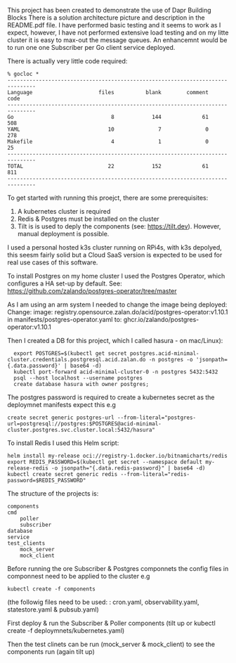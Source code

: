 This project has been created to demonstrate the use of Dapr Building Blocks There is a solution architecture picture and description in the README.pdf file.
I have performed basic testing and it seems to work as I expect, however, I have not performed extensive load testing and on my litte cluster it is easy to max-out the message queues.
An enhancemnt would be to run one one Subscriber per Go client service deployed.

There is actually very little code required:
```
% gocloc *          
-------------------------------------------------------------------------------
Language                     files          blank        comment           code
-------------------------------------------------------------------------------
Go                               8            144             61            508
YAML                            10              7              0            278
Makefile                         4              1              0             25
-------------------------------------------------------------------------------
TOTAL                           22            152             61            811
-------------------------------------------------------------------------------
```

To get started with running this proejct, there are some prerequisites:

1. A kubernetes cluster is required
2. Redis & Postgres must be installed on the cluster
3. Tilt is is used to deply the components (see: https://tilt.dev). However, manual deployment is possible.

I used a personal hosted k3s cluster running on RPi4s, with k3s depolyed, this seesm fairly solid but a Cloud SaaS version is expected to be used for real use cases of this software.

To install Postgres on my home cluster I used the Postgres Operator, which configures a HA set-up by default. See:  https://github.com/zalando/postgres-operator/tree/master

As I am using an arm system I needed to change the image being deployed: Change: image: registry.opensource.zalan.do/acid/postgres-operator:v1.10.1 in manifests/postgres-operator.yaml to: ghcr.io/zalando/postgres-operator:v1.10.1

Then I created a DB for this project, which I called hasura - on mac/Linux):
```
  export POSTGRES=$(kubectl get secret postgres.acid-minimal-cluster.credentials.postgresql.acid.zalan.do -n postgres -o 'jsonpath={.data.password}' | base64 -d)
  kubectl port-forward acid-minimal-cluster-0 -n postgres 5432:5432
  psql --host localhost --username postgres
  create database hasura with owner postgres;
```
The postgres password is required to create a kubernetes secret as the deploymnet manifests expect this e.g
```
create secret generic postgres-url --from-literal="postgres-url=postgresql://postgres:$POSTGRES@acid-minimal-cluster.postgres.svc.cluster.local:5432/hasura"
```
To install Redis I used this Helm script: 
```
helm install my-release oci://registry-1.docker.io/bitnamicharts/redis
export REDIS_PASSWORD=$(kubectl get secret --namespace default my-release-redis -o jsonpath="{.data.redis-password}" | base64 -d)
kubectl create secret generic redis --from-literal="redis-password=$REDIS_PASSWORD"
```
The structure of the projects is:
```
components
cmd 
    poller
    subscriber
database
service
test_clients
    mock_server
    mock_client
```
Before running the ore Subscriber & Postgres componnets the config files in componnest need to be applied to the cluster e.g
```
kubectl create -f components
```
(the followig files need to be used: : cron.yaml, observability.yaml, statestore.yaml & pubsub.yaml)

First deploy & run the Subscriber & Poller components (tilt up or kubectl create -f deploymnets/kubernetes.yaml)

Then the test clinets can be run (mock_server & mock_client) to see the components run (again tilt up)


    








